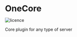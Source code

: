 <div>
<h1 style="margin: 0;font-weight: 700;font-family:-apple-system,BlinkMacSystemFont,Segoe UI,Helvetica,Arial,sans-serif,Apple Color Emoji,Segoe UI Emoji">OneCore</h1>

![licence](https://img.shields.io/badge/License-GPL-brightgreen)

Core plugin for any type of server

</div>

